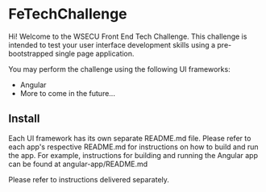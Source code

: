 # FeTechChallenge
Hi!  Welcome to the WSECU Front End Tech Challenge.  This challenge is intended to test your user interface development skills using a pre-bootstrapped single page application.

You may perform the challenge using the following UI frameworks:
- Angular
- More to come in the future...

## Install
Each UI framework has its own separate README.md file.  Please refer to each app's respective README.md for instructions on how to build and run the app.  For example, instructions for building and running the Angular app can be found at angular-app/README.md

Please refer to instructions delivered separately.